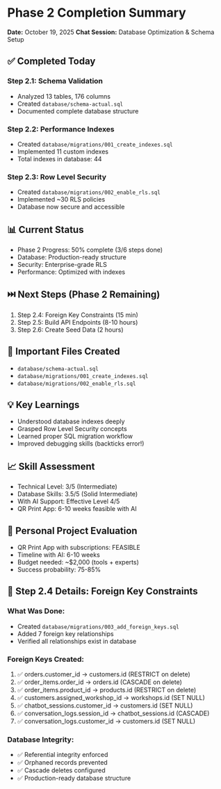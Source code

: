 # Phase 2 Completion Summary
**Date:** October 19, 2025
**Chat Session:** Database Optimization & Schema Setup

## ✅ Completed Today

### Step 2.1: Schema Validation
- Analyzed 13 tables, 176 columns
- Created `database/schema-actual.sql`
- Documented complete database structure

### Step 2.2: Performance Indexes
- Created `database/migrations/001_create_indexes.sql`
- Implemented 11 custom indexes
- Total indexes in database: 44

### Step 2.3: Row Level Security
- Created `database/migrations/002_enable_rls.sql`
- Implemented ~30 RLS policies
- Database now secure and accessible

## 📊 Current Status
- Phase 2 Progress: 50% complete (3/6 steps done)
- Database: Production-ready structure
- Security: Enterprise-grade RLS
- Performance: Optimized with indexes

## ⏭️ Next Steps (Phase 2 Remaining)
1. Step 2.4: Foreign Key Constraints (15 min)
2. Step 2.5: Build API Endpoints (8-10 hours)
3. Step 2.6: Create Seed Data (2 hours)

## 🔗 Important Files Created
- `database/schema-actual.sql`
- `database/migrations/001_create_indexes.sql`
- `database/migrations/002_enable_rls.sql`

## 💡 Key Learnings
- Understood database indexes deeply
- Grasped Row Level Security concepts
- Learned proper SQL migration workflow
- Improved debugging skills (backticks error!)

## 📈 Skill Assessment
- Technical Level: 3/5 (Intermediate)
- Database Skills: 3.5/5 (Solid Intermediate)
- With AI Support: Effective Level 4/5
- QR Print App: 6-10 weeks feasible with AI

## 🎯 Personal Project Evaluation
- QR Print App with subscriptions: FEASIBLE
- Timeline with AI: 6-10 weeks
- Budget needed: ~$2,000 (tools + experts)
- Success probability: 75-85%
## 📝 Step 2.4 Details: Foreign Key Constraints

### What Was Done:
- Created `database/migrations/003_add_foreign_keys.sql`
- Added 7 foreign key relationships
- Verified all relationships exist in database

### Foreign Keys Created:
1. ✅ orders.customer_id → customers.id (RESTRICT on delete)
2. ✅ order_items.order_id → orders.id (CASCADE on delete)
3. ✅ order_items.product_id → products.id (RESTRICT on delete)
4. ✅ customers.assigned_workshop_id → workshops.id (SET NULL)
5. ✅ chatbot_sessions.customer_id → customers.id (SET NULL)
6. ✅ conversation_logs.session_id → chatbot_sessions.id (CASCADE)
7. ✅ conversation_logs.customer_id → customers.id (SET NULL)

### Database Integrity:
- ✅ Referential integrity enforced
- ✅ Orphaned records prevented
- ✅ Cascade deletes configured
- ✅ Production-ready database structure
